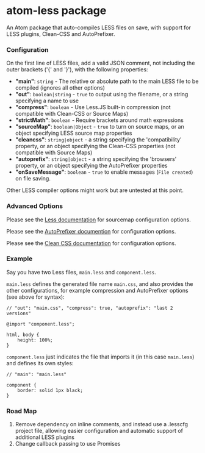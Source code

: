 # atom-less package

An Atom package that auto-compiles LESS files on save, with support for LESS plugins, Clean-CSS and AutoPrefixer.

### Configuration

On the first line of LESS files, add a valid JSON comment, not including the outer brackets ('{' and '}'), with the following properties:

- **"main"**: <code>string</code> -
    The relative or absolute path to the main LESS file to be compiled (ignores all other options)
- **"out"**: <code>boolean|string</code> -
    <code>true</code> to output using the filename, or a string specifying a name to use
- **"compress"**: <code>boolean</code> -
    Use Less.JS built-in compression (not compatible with Clean-CSS or Source Maps)
- **"strictMath"**: <code>boolean</code> -
    Require brackets around math expressions
- **"sourceMap"**: <code>boolean|Object</code> -
    <code>true</code> to turn on source maps, or an object specifying LESS source map properties
- **"cleancss"**: <code>string|object</code> -
    a string specifying the 'compatibility' property, or an object specifying the Clean-CSS properties (not compatible with Source Maps)
- **"autoprefix"**: <code>string|object</code> -
    a string specifying the 'browsers' property, or an object specifying the AutoPrefixer properties
- **"onSaveMessage"**: <code>boolean</code> -
    <code>true</code> to enable messages (`File created`) on file saving.

Other LESS compiler options might work but are untested at this point.

### Advanced Options

Please see the [Less documentation](http://lesscss.org/usage/#programmatic-usage) for sourcemap configuration options.

Please see the [AutoPrefixer documention](https://github.com/postcss/autoprefixer#options) for configuration options.

Please see the [Clean CSS documentation](https://github.com/jakubpawlowicz/clean-css#how-to-use-clean-css-api) for configuration options.

### Example

Say you have two Less files, `main.less` and `component.less`.

`main.less` defines the generated file name `main.css`, and also provides the other configurations, for example compression and AutoPrefixer options (see above for syntax):

```less
// "out": "main.css", "compress": true, "autoprefix": "last 2 versions"

@import "component.less";

html, body {
    height: 100%;
}

```

`component.less` just indicates the file that imports it (in this case `main.less`) and defines its own styles:

```less
// "main": "main.less"

component {
    border: solid 1px black;
}

```

### Road Map
1. Remove dependency on inline comments, and instead use a .lesscfg project file, allowing easier configuration and automatic support of additional LESS plugins
2. Change callback passing to use Promises
